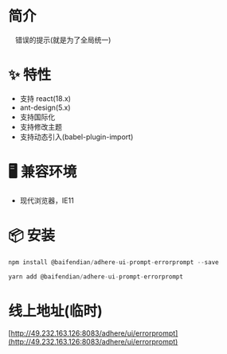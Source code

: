 # 简介
&ensp;&ensp;错误的提示(就是为了全局统一)

# ✨ 特性
- 支持 react(18.x)
- ant-design(5.x)
- 支持国际化
- 支持修改主题
- 支持动态引入(babel-plugin-import)

# 🖥 兼容环境
- 现代浏览器，IE11

# 📦 安装
```javascript
npm install @baifendian/adhere-ui-prompt-errorprompt --save
``` 

```javascript
yarn add @baifendian/adhere-ui-prompt-errorprompt
```

# 线上地址(临时)
[http://49.232.163.126:8083/adhere/ui/errorprompt](http://49.232.163.126:8083/adhere/ui/errorprompt)

